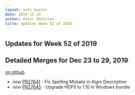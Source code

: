 ```yaml
---
layout: onto_master
date: 2019-12-23
author: Peter Peterson
title: Updates Week 52 of 2019
---
```

Updates for Week 52 of 2019
---------------------------

Detailed Merges for Dec 23 to 29, 2019
--------------------------------------
[on github](https://github.com/mantidproject/mantid/pulls?q=is%3Apr+merged%3A2019-12-24..2019-12-29)

* *new* [PR27641](https://github.com/mantidproject/mantid/pull/27641) - Fix Spelling Mistake in Algm Description
* *new* [PR27645](https://github.com/mantidproject/mantid/pull/27645) - Upgrade HDF5 to 1.10 in Windows bundle
